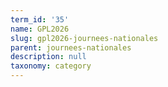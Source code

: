```yaml
---
term_id: '35'
name: GPL2026
slug: gpl2026-journees-nationales
parent: journees-nationales
description: null
taxonomy: category
---
```


